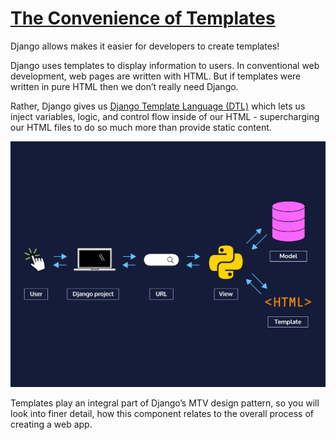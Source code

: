 # [The Convenience of Templates](https://www.codecademy.com/paths/build-python-web-apps-with-django/tracks/templates-in-django/modules/django-templates/informationals/django-the-convenience-of-templates)

Django allows makes it easier for developers to create templates!

Django uses templates to display information to users. 
In conventional web development, web pages are written with HTML. 
But if templates were written in pure HTML then we don’t really need Django.

Rather, Django gives us [Django Template Language (DTL)](https://docs.djangoproject.com/en/3.1/ref/templates/language/) 
which lets us inject variables, logic, and control flow inside of our HTML - supercharging our HTML files to do so much more than provide static content.

![Django’s MTV design pattern](django_mtv_diagram_bg.svg)

Templates play an integral part of Django’s MTV design pattern, so you will look into finer detail, how this component relates to the overall process of creating a web app.
